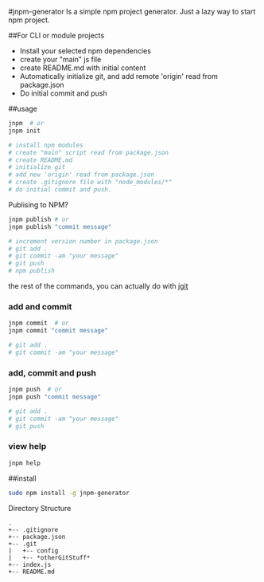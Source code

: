 
#jnpm-generator
Is a simple npm project generator. Just a lazy way to start npm project.

##For CLI or module projects
- Install your selected npm dependencies
- create your "main" js file
- create README.md with initial content
- Automatically initialize git, and add remote 'origin' read from package.json
- Do initial commit and push

##usage
```bash
jnpm  # or 
jnpm init

# install npm modules
# create "main" script read from package.json
# create README.md
# initialize git
# add new 'origin' read from package.json
# create .gitignore file with "node_modules/*"
# do initial commit and push.
```

Publising to NPM?
```bash
jnpm publish # or
jnpm publish "commit message"

# increment version number in package.json
# git add .
# git commit -am "your message"
# git push
# npm publish
```

the rest of the commands, you can actually do with [jgit](https://www.npmjs.org/package/jgit-laziness)

### add and commit
```bash
jnpm commit  # or
jnpm commit "commit message"

# git add .
# git commit -am "your message"
```

### add, commit and push
```bash
jnpm push  # or
jnpm push "commit message"

# git add .
# git commit -am "your message"
# git push
```

### view help
```bash
jnpm help
```


##install
```bash
sudo npm install -g jnpm-generator
```

Directory Structure
```plaintext
.
+--	.gitignore
+--	package.json
+-- .git
|	+--	config
|	+-- *otherGitStuff*
+-- index.js
+-- README.md
```

